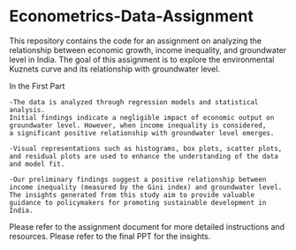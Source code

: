 # Econometrics-Data-Assignment


This repository contains the code for an assignment on analyzing the relationship between economic growth, income inequality, and groundwater level in India. The goal of this assignment is to explore the environmental Kuznets curve and its relationship with groundwater level.

In the First Part 

    -The data is analyzed through regression models and statistical analysis. 
    Initial findings indicate a negligible impact of economic output on groundwater level. However, when income inequality is considered, 
    a significant positive relationship with groundwater level emerges.

    -Visual representations such as histograms, box plots, scatter plots, and residual plots are used to enhance the understanding of the data and model fit.

    -Our preliminary findings suggest a positive relationship between income inequality (measured by the Gini index) and groundwater level. 
    The insights generated from this study aim to provide valuable guidance to policymakers for promoting sustainable development in India.

Please refer to the assignment document for more detailed instructions and resources.
Please refer to the final PPT for the insights.
